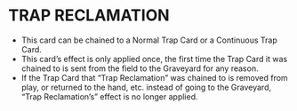 
# TRAP RECLAMATION

*   This card can be chained to a Normal Trap Card or a Continuous Trap Card.
*   This card’s effect is only applied once, the first time the Trap Card it was chained to is sent from the field to the Graveyard for any reason.
*   If the Trap Card that “Trap Reclamation” was chained to is removed from play, or returned to the hand, etc. instead of going to the Graveyard, “Trap Reclamation’s” effect is no longer applied.

  